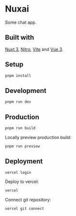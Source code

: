 # Nuxai

Some chat app.

## Built with

[Nuxt 3](https://nuxt.com/docs/getting-started/introduction), [Nitro](https://nitro.unjs.io), [Vite](https://vitejs.dev) and [Vue 3](https://vuejs.org).

## Setup

```bash
pnpm install
```

## Development

```bash
pnpm run dev
```

## Production

```bash
pnpm run build
```

Locally preview production build:

```bash
pnpm run preview
```

## Deployment

```bash
vercel login
```

Deploy to vercel:

```bash
vercel
```

Connect git repository:

```bash
vercel git connect
```
